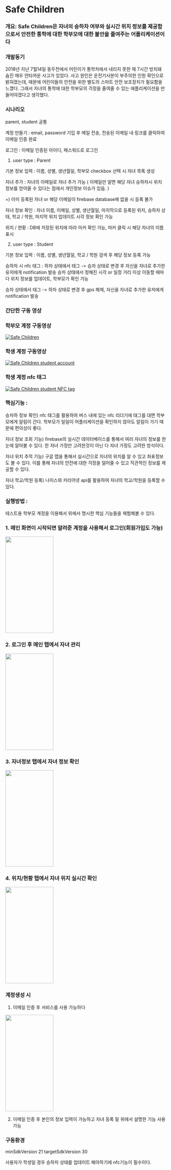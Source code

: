 # Safe Children

### 개요: Safe Children은 자녀의 승하차 여부와 실시간 위치 정보를 제공함으로서 안전한 통학에 대한 학부모에 대한 불안을 줄여주는 어플리케이션이다

### 개발동기
2018년 지난 7월14일 동두천에서 어린이가 통학차에서 내리지 못한 채 7시간 방치돼 숨진 매우 안타까운 사고가 있었다. 사고 원인은 운전기사분이 부주의한 인원 확인으로 밝혀졌는데, 때문에 어린이들의 안전을 위한 별도의 스마트 안전 보조장치가 필요함을 느꼈다. 그래서 자녀의 통학에 대한 학부모의 걱정을 줄여줄 수 있는 애플리케이션을 만들어야겠다고 생각했다. 

### 시나리오

parent, student 공통

계정 만들기 : email, password 기입 후 메일 전송, 전송된 이메일 내 링크를 클릭하여 이메일 인증 완료

로그인 : 이메일 인증된 아이디, 패스워드로 로그인


1. user type : Parent

기본 정보 입력 : 이름, 성별, 생년월일, 학부모 checkbox 선택 시 자녀 목록 생성

자녀 추가 : 자녀의 이메일로 자녀 추가 가능 ( 이메일만 알면 해당 자녀 승하차시 위치 정보를 얻어올 수
있다는 점에서 개인정보 이슈가 있음. )

 +) 이미 등록된 자녀 or 해당 이메일이 firebase database에 없을 시 등록 불가

자녀 정보 확인 : 자녀 이름, 이메일, 성별, 생년월일, 마지막으로 등록된 위치, 승하차 상태, 학교 / 학원,
마지막 위치 업데이트 시각 정보 확인 가능

위치 / 현황 : DB에 저장된 위치에 따라 마커 확인 가능, 마커 클릭 시 해당 자녀의 이름 표시

2. user type : Student

기본 정보 입력 : 이름, 성별, 생년월일, 학교 / 학원 검색 후 해당 정보 등록 가능

승하차 시 nfc 태그 :
하차 상태에서  태그 -> 승차 상태로 변경 후 자신을 자녀로 추가한 유저에게 notification 발송
승차 상태에서 정해진 시각 or 일정 거리 이상 이동할 때마다 위치 정보를 업데이트, 학부모가 확인 가능

승차 상태에서 태그 -> 하차 상태로 변경 후 gps 해제, 자신을 자녀로 추가한 유저에게 notification 발송

### 간단한 구동 영상

### 학부모 계정 구동영상

[![Safe Children](https://res.cloudinary.com/marcomontalbano/image/upload/v1636257948/video_to_markdown/images/youtube--mmNCXZOUrw0-c05b58ac6eb4c4700831b2b3070cd403.jpg)](https://www.youtube.com/watch?v=mmNCXZOUrw0 "Safe Children")

### 학생 계정 구동영상

[![Safe Children student account](https://res.cloudinary.com/marcomontalbano/image/upload/v1636860258/video_to_markdown/images/youtube--VnavDQ_veJg-c05b58ac6eb4c4700831b2b3070cd403.jpg)](https://youtu.be/VnavDQ_veJg "Safe Children student account")

### 학생 계정 nfc 태그

[![Safe Children student NFC tag ](https://res.cloudinary.com/marcomontalbano/image/upload/v1636860319/video_to_markdown/images/youtube--zGYGTAdUOUA-c05b58ac6eb4c4700831b2b3070cd403.jpg)](https://youtu.be/zGYGTAdUOUA "Safe Children student NFC tag ")

### 핵심기능 : 

승차하 정보 확인) nfc 태그를 활용하여 버스 내에 있는 nfc 리더기에 태그를 대면 학부모에게 알림이 간다.
학부모가 일일이 어플리케이션을 확인하지 않아도 알림이 가기 때문에 편의성이 좋다.

자녀 정보 조회 기능) firebase의 실시간 데이터베이스를 통해서 여러 자녀의 정보를 한눈에 알아볼 수 있다. 
한 자녀 가정만 고려한것이 아닌 다 자녀 가정도 고려한 방식이다.

자녀 위치 추적 기능) 구글 맵을 통해서 실시간으로 자녀의 위치를 알 수 있고 좌표정보도 볼 수 있다.
이를 통해 자녀의 안전에 대한 걱정을 덜어줄 수 있고 직관적인 정보를 제공할 수 있다.

자녀 학교/학원 등록) 나이스와 커리어넷 api를 활용하여 자녀의 학교/학원을 등록할 수 있다.
 
### 실행방법 :

테스트용 학부모 계정을 이용해서 위에서 명시한 핵심 기능들을 체험해볼 수 있다.
### 1. 메인 화면이 시작되면 알려준 계정을 사용해서 로그인(회원가입도 가능)
 <img src="https://user-images.githubusercontent.com/40236418/140608944-482b7621-d4f2-43f3-a443-0de241e076ef.jpg" width="150" height="300"/>
 
### 2. 로그인 후 메인 탭에서 자녀 관리
<img src="https://user-images.githubusercontent.com/40236418/140608940-82fb67d2-82ca-4cd6-a00a-2e94c938163e.jpg" width="150" height="300"/>

### 3. 자녀정보 탭에서 자녀 정보 확인
<img src="https://user-images.githubusercontent.com/40236418/140608941-b13cb6fb-8648-4a05-8938-f0055fa79930.jpg" width="150" height="300"/>

### 4. 위치/현황 탭에서 자녀 위치 실시간 확인
<img src="https://user-images.githubusercontent.com/40236418/140608942-6e7e4034-4a94-4620-8ec5-7fa980b470a6.jpg" width="150" height="300"/>

### 계정생성 시

1. 이메일 인증 후 서비스를 사용 가능하다
<img src="https://user-images.githubusercontent.com/40236418/140609184-880f32af-d929-48d8-b9e5-9ea6f3b80953.jpg" width="150" height="300"/>

2. 이메일 인증 후 본인의 정보 입력이 가능하고 자녀 등록 밑 위에서 설명한 기능 사용 가능


### 구동환경
minSdkVersion 21
targetSdkVersion 30

사용자가 학생일 경우 승하차 상태를 업데이트 해야하기에 nfc기능이 필수이다.
